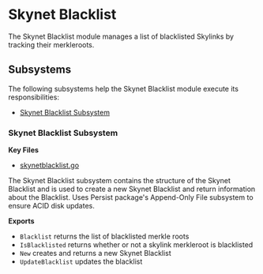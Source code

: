 # Skynet Blacklist

The Skynet Blacklist module manages a list of blacklisted Skylinks by tracking
their merkleroots.

## Subsystems
The following subsystems help the Skynet Blacklist module execute its
responsibilities:
 - [Skynet Blacklist Subsystem](#skynet-blacklist-subsystem)

### Skynet Blacklist Subsystem
**Key Files**
 - [skynetblacklist.go](./skynetblacklist.go)

The Skynet Blacklist subsystem contains the structure of the Skynet Blacklist
and is used to create a new Skynet Blacklist and return information about the
Blacklist. Uses Persist package's Append-Only File subsystem to ensure ACID disk
updates.

**Exports**
 - `Blacklist` returns the list of blacklisted merkle roots
 - `IsBlacklisted` returns whether or not a skylink merkleroot is blacklisted
 - `New` creates and returns a new Skynet Blacklist
 - `UpdateBlacklist` updates the blacklist
